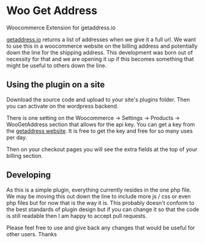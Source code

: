 # Woo Get Address
Woocommerce Extension for getaddress.io

[getaddress.io](https://getaddress.io/) returns a list of addresses when we give it a full url. We want to use this in a woocommerce website on the billing address and potentially down the line for the shipping address. This development was born out of necessity for that and we are opening it up if this becomes something that might be useful to others down the line. 

## Using the plugin on a site
Download the source code and upload to your site's plugins folder. Then you can activate on the wordpress backend. 

There is one setting on the Woocommerce -> Settings -> Products -> WooGetAddress section that allows for the api key. You can get a key from the [getaddress website](https://getaddress.io/). It is free to get the key and free for so many uses per day. 

Then on your checkout pages you will see the extra fields at the top of your billing section. 

## Developing
As this is a simple plugin, everything currently resides in the one php file. We may be moving this out down the line to include more js / css or even php files but for now that is the way it is. This probably doesn't conform to the best standards of plugin design but if you can change it so that the code is still readable then I am happy to accept pull requests. 

Please feel free to use and give back any changes that would be useful for other users. Thanks


